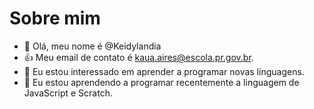 # Sobre mim

- 👋 Olá, meu nome é @Keidylandia
- :+1: Meu email de contato é kaua.aires@escola.pr.gov.br.
- 👀 Eu estou interessado em aprender a programar novas linguagens.
- 🌱 Eu estou aprendendo a programar recentemente a linguagem de JavaScript e Scratch.

<!---
Keidylandia/Keidylandia is a ✨ special ✨ repository because its `README.md` (this file) appears on your GitHub profile.
You can click the Preview link to take a look at your changes.
--->
